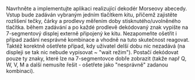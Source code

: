 Navrhněte a implementujte aplikaci realizující dekodér Morseovy abecedy. Vstup bude zadáván vybraným jedním tlačítkem kitu, přičemž zajistěte rozlišení tečky, čárky a prodlevy měřením doby stisknutého/uvolněného tlačítka. během zadávání a po každé prodlevě dekódovaný znak vypište na 7-segmentový displej externě připojený ke kitu. Nezapomeňte ošetřit i případ zadání nesprávné kombinace a vhodně na tuto skutečnost reagovat. Taktéž korektně ošetřete případ, kdy uživatel delší dobu nic nezadává (na displeji se tak nic nebude vypisovat ~ "wait režim"). Postačí dekódovat pouze ty znaky, které lze na 7-segmentovce dobře zobrazit (takže např Q, W, V, M a další nemusíte řešit - ošetřete jako "nesprávně" zadanou kombinaci). 

